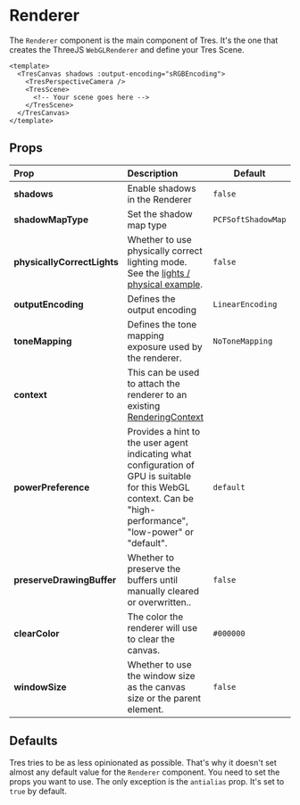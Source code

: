 # Renderer

The `Renderer` component is the main component of Tres. It's the one that creates the ThreeJS `WebGLRenderer` and define your Tres Scene.

```vue{2,7}
<template>
  <TresCanvas shadows :output-encoding="sRGBEncoding">
    <TresPerspectiveCamera />
    <TresScene>
      <!-- Your scene goes here -->
    </TresScene>
  </TresCanvas>
</template>
```

## Props

| Prop                        | Description                                                                                                                                                     | Default            |
| :-------------------------- | :-------------------------------------------------------------------------------------------------------------------------------------------------------------- | ------------------ |
| **shadows**                 | Enable shadows in the Renderer                                                                                                                                  | `false`            |
| **shadowMapType**           | Set the shadow map type                                                                                                                                         | `PCFSoftShadowMap` |
| **physicallyCorrectLights** | Whether to use physically correct lighting mode. See the [lights / physical example](https://threejs.org/examples/#webgl_lights_physical).                      | `false`            |
| **outputEncoding**          | Defines the output encoding                                                                                                                                     | `LinearEncoding`   |
| **toneMapping**             | Defines the tone mapping exposure used by the renderer.                                                                                                         | `NoToneMapping`    |
| **context**                 | This can be used to attach the renderer to an existing [RenderingContext](https://developer.mozilla.org/en-US/docs/Web/API/WebGLRenderingContext)               |                    |
| **powerPreference**         | Provides a hint to the user agent indicating what configuration of GPU is suitable for this WebGL context. Can be "high-performance", "low-power" or "default". | `default`          |
| **preserveDrawingBuffer**   | Whether to preserve the buffers until manually cleared or overwritten..                                                                                         | `false`            |
| **clearColor**              | The color the renderer will use to clear the canvas.                                                                                                            | `#000000`          |
| **windowSize**              | Whether to use the window size as the canvas size or the parent element.                                                                                        | `false`            |

## Defaults

Tres tries to be as less opinionated as possible. That's why it doesn't set almost any default value for the `Renderer` component. You need to set the props you want to use. The only exception is the `antialias` prop. It's set to `true` by default.
